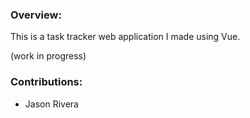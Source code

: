 ### Overview:

This is a task tracker web application I made using Vue.

(work in progress)

### Contributions:

- Jason Rivera
